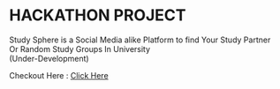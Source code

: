 <h1>HACKATHON PROJECT</h1>

<p>Study Sphere is a Social Media alike Platform to find Your Study Partner <br> Or Random Study Groups In University <br> (Under-Development)</p>

Checkout Here : <a href="https://abheeee03.github.io/Study-Sphere/" >Click Here</a>
